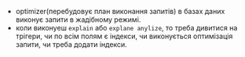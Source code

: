 - optimizer(перебудовує план виконання запитів) в базах даних виконує запити в жадібному режимі.
- коли виконуеш `explain` або `explane anylize`, то треба дивитися на трігери, чи по всім полям є індекси, чи виконується оптимізація запити, чи треба додати індекси. 